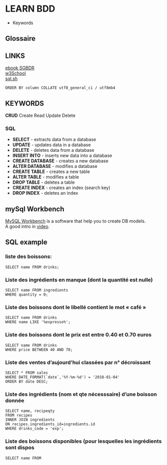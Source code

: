 # LEARN BDD

+ Keywords

## Glossaire



## LINKS 

[ebook SGBDR](http://enseignement.alexandre-mesle.com/sql/sql001.html)    
[w3School](https://www.w3schools.com/sql/default.asp)    
[sql.sh](http://sql.sh/)

`ORDER BY column COLLATE utf8_general_ci / utf8mb4`

## KEYWORDS

**CRUD** Create Read Update Delete

### SQL
* **SELECT** - extracts data from a database
* **UPDATE** - updates data in a database
* **DELETE** - deletes data from a database
* **INSERT INTO** - inserts new data into a database
* **CREATE DATABASE** - creates a new database
* **ALTER DATABASE** - modifies a database
* **CREATE TABLE** - creates a new table
* **ALTER TABLE** - modifies a table
* **DROP TABLE** - deletes a table
* **CREATE INDEX** - creates an index (search key)
* **DROP INDEX** - deletes an index

## mySql Workbench

[MySQL Workbench](https://www.mysql.com/fr/products/workbench/) is a software that help you to create DB models.    
A good intro in [video](https://www.youtube.com/watch?v=jaQGNDqXHxc).  

## SQL example


### liste des boissons:
```
SELECT name FROM drinks;
```  

### Liste des ingrédients en manque (dont la quantité est nulle) 
```
SELECT name FROM ingredients
WHERE quantity = 0;
``` 

### Liste des boissons dont le libellé contient le mot « café » 
```
SELECT name FROM drinks
WHERE name LIKE '%expresso%';
```

###  Liste des boissons dont le prix est entre 0.40 et 0.70 euros 
```
SELECT name FROM drinks
WHERE price BETWEEN 40 AND 70;
```

###  Liste des ventes d’aujourd’hui classées par n° décroissant 
```
SELECT * FROM sales
WHERE DATE_FORMAT(`date`,'%Y-%m-%d') = '2018-01-04'
ORDER BY date DESC;
```

###  Liste des ingrédients (nom et qte nécesssaire) d’une boisson donnée
```
SELECT name, recipeqty
FROM recipes
INNER JOIN ingredients
ON recipes.ingredients_id=ingredients.id
WHERE drinks_code = 'exp';
```


### Liste des boissons disponibles (pour lesquelles les ingrédients sont dispos
```
SELECT name FROM
```